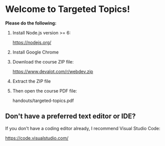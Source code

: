 Welcome to Targeted Topics!
===========================

**Please do the following:**

  1. Install Node.js version >= 6:

     https://nodejs.org/

  2. Install Google Chrome

  3. Download the course ZIP file:

     https://www.devalot.com/r/webdev.zip

  4. Extract the ZIP file

  5. Then open the course PDF file:

     handouts/targeted-topics.pdf


Don't have a preferred text editor or IDE?
------------------------------------------

If you don't have a coding editor already,
I recommend Visual Studio Code:

  https://code.visualstudio.com/
